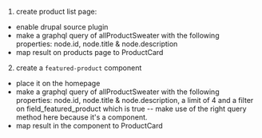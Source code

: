 1. create product list page:
- enable drupal source plugin
- make a graphql query of allProductSweater with the following properties: node.id, node.title & node.description
- map result on products page to ProductCard

2. create a `featured-product` component
- place it on the homepage
- make a graphql query of allProductSweater with the following properties: node.id, node.title & node.description, a limit of 4 and a filter on field_featured_product which is true
-- make use of the right query method here because it's a component.
- map result in the component to ProductCard